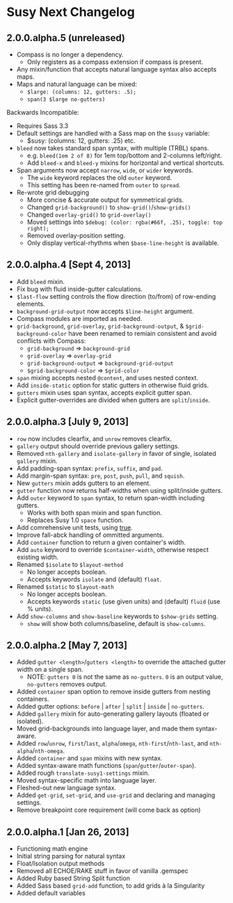 Susy Next Changelog
===================

2.0.0.alpha.5 (unreleased)
--------------------------

* Compass is no longer a dependency.
  - Only registers as a compass extension if compass is present.
* Any mixin/function that accepts natural language syntax also accepts maps.
* Maps and natural language can be mixed:
  - `$large: (columns: 12, gutters: .5);`
  - `span(3 $large no-gutters)`

Backwards Incompatible:

* Requires Sass 3.3
* Default settings are handled with a Sass map on the `$susy` variable:
  - $susy: (columns: 12, gutters: .25) etc.
* `bleed` now takes standard span syntax, with multiple (TRBL) spans.
  - e.g. `bleed(1em 2 of 8)` for 1em top/bottom and 2-columns left/right.
  - Add `bleed-x` and `bleed-y` mixins for horizontal and vertical shortcuts.
* Span arguments now accept `narrow`, `wide`, or `wider` keywords.
  - The `wide` keyword replaces the old `outer` keyword.
  - This setting has been re-named from `outer` to `spread`.
* Re-wrote grid debugging
  - More concise & accurate output for symmetrical grids.
  - Changed `grid-background()` to `show-grid()`/`show-grids()`
  - Changed `overlay-grid()` to `grid-overlay()`
  - Moved settings into `$debug: (color: rgba(#66f, .25), toggle: top right);`
  - Removed overlay-position setting.
  - Only display vertical-rhythms when `$base-line-height` is available.

2.0.0.alpha.4 [Sept 4, 2013]
----------------------------

* Add `bleed` mixin.
* Fix bug with fluid inside-gutter calculations.
* `$last-flow` setting controls the flow direction (to/from) of row-ending elements.
* `background-grid-output` now accepts `$line-height` argument.
* Compass modules are imported as needed.
* `grid-background`, `grid-overlay`, `grid-background-output`, & `$grid-background-color`
  have been renamed to remiain consistent and avoid conflicts with Compass:
  - `grid-background` => `background-grid`
  - `grid-overlay` => `overlay-grid`
  - `grid-background-output` => `background-grid-output`
  - `$grid-background-color` => `$grid-color`
* `span` mixing accepts nested `@content`, and uses nested context.
* Add `inside-static` option for static gutters in otherwise fluid grids.
* `gutters` mixin uses span syntax, accepts explicit gutter span.
* Explicit gutter-overrides are divided when gutters are `split`/`inside`.

2.0.0.alpha.3 [July 9, 2013]
----------------------------

* `row` now includes clearfix, and `unrow` removes clearfix.
* `gallery` output should override previous gallery settings.
* Removed `nth-gallery` and `isolate-gallery` in favor of single, isolated `gallery` mixin.
* Add padding-span syntax: `prefix`, `suffix`, and `pad`.
* Add margin-span syntax: `pre`, `post`, `push`, `pull`, and `squish`.
* New `gutters` mixin adds gutters to an element.
* `gutter` function now returns half-widths when using split/inside gutters.
* Add `outer` keyword to `span` syntax, to return span-width including gutters.
  - Works with both span mixin and span function.
  - Replaces Susy 1.0 `space` function.
* Add comrehensive unit tests, using [true](http://eric.andmeyer.com/true/).
* Improve fall-abck handling of ommitted arguments.
* Add `container` function to return a given container's width.
* Add `auto` keyword to override `$container-width`, otherwise respect existing width.
* Renamed `$isolate` to `$layout-method`
  - No longer accepts boolean.
  - Accepts keywords `isolate` and (default) `float`.
* Renamed `$static` to `$layout-math`
  - No longer accepts boolean.
  - Accepts keywords `static` (use given units) and (default) `fluid` (use % units).
* Add `show-columns` and `show-baseline` keywords to `$show-grids` setting.
  - `show` will show both columns/baseline, default is `show-columns`.

2.0.0.alpha.2 [May 7, 2013]
---------------------------

* Added `gutter <length>`/`gutters <length>` to override the attached gutter width on a single span.
  - NOTE: `gutters 0` is not the same as `no-gutters`. `0` is an output value, `no-gutters` removes output.
* Added `container` span option to remove inside gutters from nesting containers.
* Added gutter options: `before` | `after` | `split` | `inside` | `no-gutters`.
* Added `gallery` mixin for auto-generating gallery layouts (floated or isolated).
* Moved grid-backgrounds into language layer, and made them syntax-aware.
* Added `row`/`unrow`, `first`/`last`, `alpha`/`omega`, `nth-first`/`nth-last`, and `nth-alpha`/`nth-omega`.
* Added `container` and `span` mixins with new syntax.
* Added syntax-aware math functions (`span`/`gutter`/`outer-span`).
* Added rough `translate-susy1-settings` mixin.
* Moved syntax-specific math into language layer.
* Fleshed-out new language syntax.
* Added `get-grid`, `set-grid`, and `use-grid` and declaring and managing settings.
* Remove breakpoint core requirement (will come back as option)

2.0.0.alpha.1 [Jan 26, 2013]
----------------------------

* Functioning math engine
* Initial string parsing for natural syntax
* Float/Isolation output methods
* Removed all ECHOE/RAKE stuff in favor of vanilla .gemspec
* Added Ruby based String Split function
* Added Sass based `grid-add` function, to add grids à la Singularity
* Added default variables
